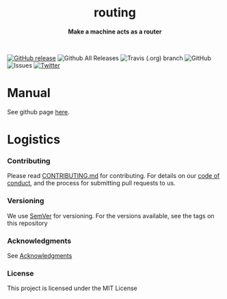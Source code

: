 <h1 align="center"> routing </h1>
<p align="center">
  <b >Make a machine acts as a router</b>
</p>
<br>

[![GitHub release](https://img.shields.io/github/release-pre/hilanderas/routing.svg)](https://github.com/hilanderas/routing/releases)
![Github All Releases](https://img.shields.io/github/downloads/hilanderas/routing/total.svg)
![Travis (.org) branch](https://img.shields.io/travis/hilanderas/routing.svg)
![GitHub](https://img.shields.io/github/license/hilanderas/routing.svg)
![Issues](https://img.shields.io/github/issues/hilanderas/routing.svg)
[![Twitter](https://img.shields.io/twitter/url/https/github.com/hilanderas/routing.svg?style=social)](https://twitter.com/intent/tweet?text=Wow:&url=https%3A%2F%2Fgithub.com%2Fhilanderas%2Frouting)



# Manual
See github page [here](https://hilanderas.github.io/routing).

# Logistics

### Contributing

Please read [CONTRIBUTING.md](https://hilanderas.github.io/routing/contribution/CONTRIBUTE.html) for contributing.
For details on our [code of conduct](https://github.com/hilanderas/routing/blob/master/.github/CODE_OF_CONDUCT.md), and the process for submitting pull requests to us.

### Versioning

We use [SemVer](http://semver.org/) for versioning. For the versions available, see the tags on this repository

### Acknowledgments

See [Acknowledgments](https://github.com/hilanderas/routing/blob/master/.github/AKNOWLEDGEMENTS.md) 


### License 

This project is licensed under the MIT License
